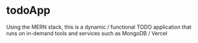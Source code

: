 # todoApp
Using the MERN stack, this is a dynamic / functional TODO application that runs on in-demand tools and services such as MongoDB / Vercel
